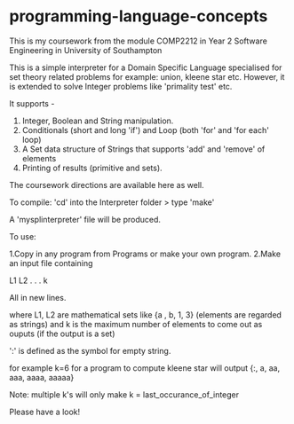 # programming-language-concepts
This is my coursework from the module COMP2212 in Year 2 Software Engineering in University of Southampton

This is a simple interpreter for a Domain Specific Language specialised for set theory related problems for example: union, kleene star etc. However, it is extended to solve Integer problems like 'primality test' etc.

It supports - 

1. Integer, Boolean and String manipulation.
2. Conditionals (short and long 'if') and Loop (both 'for' and 'for each' loop)
3. A Set data structure of Strings that supports 'add' and 'remove' of elements
4. Printing of results (primitive and sets).

The coursework directions are available here as well.

To compile: 
'cd' into the Interpreter folder > type 'make'

A 'mysplinterpreter' file will be produced.

To use:

1.Copy in any program from Programs or make your own program.
2.Make an input file containing 

  L1
  L2
  .
  .
  .
  k
  
All in new lines.
  
where L1, L2 are mathematical sets like {a , b, 1, 3} (elements are regarded as strings)
and k is the maximum number of elements to come out as ouputs (if the output is a set)

':' is defined as the symbol for empty string.

for example k=6 for a program to compute kleene star will output {:, a, aa, aaa, aaaa, aaaaa}

Note: multiple k's will only make k = last_occurance_of_integer

Please have a look!
